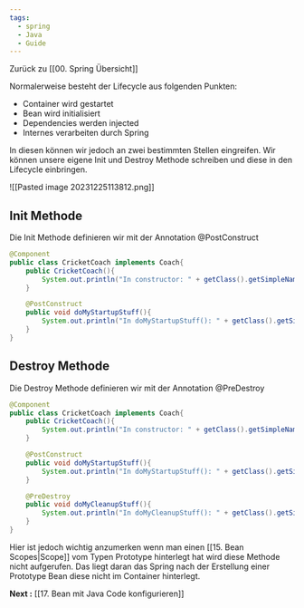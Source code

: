 ```yaml
---
tags:
  - spring
  - Java
  - Guide
---
```

Zurück zu [[00. Spring Übersicht]]

Normalerweise besteht der Lifecycle aus folgenden Punkten:
- Container wird gestartet
- Bean wird initialisiert
- Dependencies werden injected
- Internes verarbeiten durch Spring

In diesen können wir jedoch an zwei bestimmten Stellen eingreifen. Wir können unsere eigene Init und Destroy Methode schreiben und diese in den Lifecycle einbringen.

![[Pasted image 20231225113812.png]]

## Init Methode

Die Init Methode definieren wir mit der Annotation @PostConstruct

```java 
@Component
public class CricketCoach implements Coach{
	public CricketCoach(){
		System.out.println("In constructor: " + getClass().getSimpleName());
	}

	@PostConstruct
	public void doMyStartupStuff(){
		System.out.println("In doMyStartupStuff(): " + getClass().getSimpleName());
	}
}
```

## Destroy Methode

Die Destroy Methode definieren wir mit der Annotation @PreDestroy

```java
@Component
public class CricketCoach implements Coach{
	public CricketCoach(){
		System.out.println("In constructor: " + getClass().getSimpleName());
	}

	@PostConstruct
	public void doMyStartupStuff(){
		System.out.println("In doMyStartupStuff(): " + getClass().getSimpleName());
	}

	@PreDestroy
	public void doMyCleanupStuff(){
		System.out.println("In doMyCleanupStuff(): " + getClass().getSimpleName());
	}
}
```

Hier ist jedoch wichtig anzumerken wenn man einen [[15. Bean Scopes|Scope]] vom Typen Prototype hinterlegt hat wird diese Methode nicht aufgerufen. Das liegt daran das Spring nach der Erstellung einer Prototype Bean diese nicht im Container hinterlegt.

**Next :** [[17. Bean mit Java Code konfigurieren]]